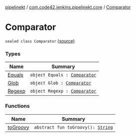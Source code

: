 [pipelinekt](../../index.md) / [com.code42.jenkins.pipelinekt.core](../index.md) / [Comparator](./index.md)

# Comparator

`sealed class Comparator` [(source)](https://github.com/code42/pipelinekt/tree/master/core/src/main/kotlin/com/code42/jenkins/pipelinekt/core/Comparator.kt#L3)

### Types

| Name | Summary |
|---|---|
| [Equals](-equals/index.md) | `object Equals : `[`Comparator`](./index.md) |
| [Glob](-glob/index.md) | `object Glob : `[`Comparator`](./index.md) |
| [Regexp](-regexp/index.md) | `object Regexp : `[`Comparator`](./index.md) |

### Functions

| Name | Summary |
|---|---|
| [toGroovy](to-groovy.md) | `abstract fun toGroovy(): `[`String`](https://kotlinlang.org/api/latest/jvm/stdlib/kotlin/-string/index.html) |
